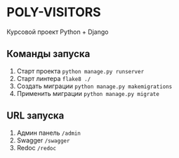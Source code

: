 # POLY-VISITORS

Курсовой проект Python + Django

## Команды запуска

1. Старт проекта `python manage.py runserver`
2. Старт линтера `flake8 ./`
3. Создать миграции `python manage.py makemigrations`
4. Применить миграции `python manage.py migrate`

## URL запуска

1. Админ панель `/admin`
2. Swagger `/swagger`
3. Redoc `/redoc`